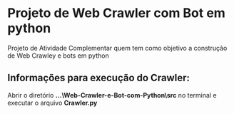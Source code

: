 # Projeto de Web Crawler com Bot em python
Projeto de Atividade Complementar quem tem como objetivo a construção de Web Crawley e bots em python 

##  Informações para execução do Crawler:
Abrir o diretório __...\Web-Crawler-e-Bot-com-Python\src__ no terminal e executar o arquivo __Crawler.py__
